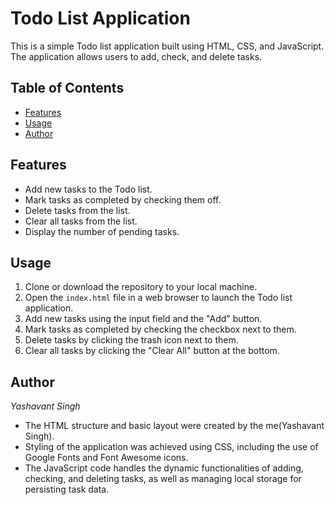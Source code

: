 # Todo List Application

This is a simple Todo list application built using HTML, CSS, and JavaScript. The application allows users to add, check, and delete tasks.

## Table of Contents

- [Features](#features)
- [Usage](#usage)
- [Author](#Author)

## Features

- Add new tasks to the Todo list.
- Mark tasks as completed by checking them off.
- Delete tasks from the list.
- Clear all tasks from the list.
- Display the number of pending tasks.

## Usage

1. Clone or download the repository to your local machine.
2. Open the `index.html` file in a web browser to launch the Todo list application.
3. Add new tasks using the input field and the "Add" button.
4. Mark tasks as completed by checking the checkbox next to them.
5. Delete tasks by clicking the trash icon next to them.
6. Clear all tasks by clicking the "Clear All" button at the bottom.



## Author

*Yashavant Singh*

- The HTML structure and basic layout were created by the me(Yashavant Singh).
- Styling of the application was achieved using CSS, including the use of Google Fonts and Font Awesome icons.
- The JavaScript code handles the dynamic functionalities of adding, checking, and deleting tasks, as well as managing local storage for persisting task data.




